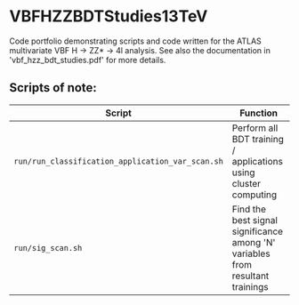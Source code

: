 # VBFHZZBDTStudies13TeV

Code portfolio demonstrating scripts and code written for the ATLAS multivariate VBF H -> ZZ* -> 4l analysis. See also the documentation in 'vbf_hzz_bdt_studies.pdf' for more details.

## Scripts of note:

| Script | Function |
|--------|----------|
|```run/run_classification_application_var_scan.sh``` | Perform all BDT training / applications using cluster computing |
| ```run/sig_scan.sh``` |Find the best signal significance among 'N' variables from resultant trainings |
